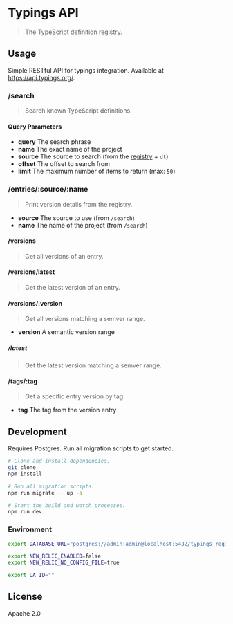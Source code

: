 # Typings API

> The TypeScript definition registry.

## Usage

Simple RESTful API for typings integration. Available at https://api.typings.org/.

### /search

> Search known TypeScript definitions.

#### Query Parameters

* **query** The search phrase
* **name** The exact name of the project
* **source** The source to search (from the [registry](https://github.com/typings/registry#structure) + `dt`)
* **offset** The offset to search from
* **limit** The maximum number of items to return (max: `50`)

### /entries/:source/:name

> Print version details from the registry.

* **source** The source to use (from `/search`)
* **name** The name of the project (from `/search`)

#### /versions

> Get all versions of an entry.

#### /versions/latest

> Get the latest version of an entry.

#### /versions/:version

> Get all versions matching a semver range.

* **version** A semantic version range

##### /latest

> Get the latest version matching a semver range.

#### /tags/:tag

> Get a specific entry version by tag.

* **tag** The tag from the version entry

## Development

Requires Postgres. Run all migration scripts to get started.

```sh
# Clone and install dependencies.
git clone
npm install

# Run all migration scripts.
npm run migrate -- up -a

# Start the build and watch processes.
npm run dev
```

### Environment

```sh
export DATABASE_URL="postgres://admin:admin@localhost:5432/typings_registry"

export NEW_RELIC_ENABLED=false
export NEW_RELIC_NO_CONFIG_FILE=true

export UA_ID=""
```

## License

Apache 2.0
